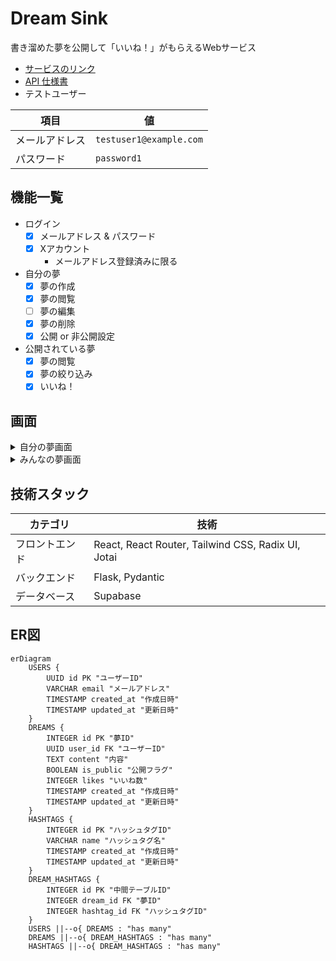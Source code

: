 # Dream Sink

書き溜めた夢を公開して「いいね！」がもらえるWebサービス

- [サービスのリンク](https://dreamsink.vercel.app/)
- [API 仕様書](https://js-ninjaaaa.github.io/dreamsink/)
- テストユーザー

| 項目         | 値                        |
|------------|-------------------------|
| メールアドレス | `testuser1@example.com` |
| パスワード   | `password1`                |

## 機能一覧

- ログイン
    - [x] メールアドレス & パスワード
    - [x] Xアカウント
        - メールアドレス登録済みに限る
- 自分の夢
    - [x] 夢の作成
    - [x] 夢の閲覧
    - [ ] 夢の編集
    - [X] 夢の削除
    - [x] 公開 or 非公開設定
- 公開されている夢
    - [x] 夢の閲覧
    - [x] 夢の絞り込み
    - [x] いいね！

## 画面

<details>
<summary>自分の夢画面</summary>
<image src="https://github.com/user-attachments/assets/9ba573db-10b1-422a-bb93-8c848bd5ab35" width="700">
</details>

<details>
<summary>みんなの夢画面</summary>
<image src="https://github.com/user-attachments/assets/e6e237da-abbd-4704-8b09-a3105d8e335d" width="700">
</details>

## 技術スタック

| カテゴリ       | 技術                                        | 
| -------------- | ------------------------------------------- | 
| フロントエンド | React, React Router, Tailwind CSS, Radix UI, Jotai | 
| バックエンド   | Flask, Pydantic                                    | 
| データベース   | Supabase                                  | 

## ER図

```mermaid
erDiagram
    USERS {
        UUID id PK "ユーザーID"
        VARCHAR email "メールアドレス"
        TIMESTAMP created_at "作成日時"
        TIMESTAMP updated_at "更新日時"
    }
    DREAMS {
        INTEGER id PK "夢ID"
        UUID user_id FK "ユーザーID"
        TEXT content "内容"
        BOOLEAN is_public "公開フラグ"
        INTEGER likes "いいね数"
        TIMESTAMP created_at "作成日時"
        TIMESTAMP updated_at "更新日時"
    }
    HASHTAGS {
        INTEGER id PK "ハッシュタグID"
        VARCHAR name "ハッシュタグ名"
        TIMESTAMP created_at "作成日時"
        TIMESTAMP updated_at "更新日時"
    }
    DREAM_HASHTAGS {
		INTEGER id PK "中間テーブルID"
        INTEGER dream_id FK "夢ID"
        INTEGER hashtag_id FK "ハッシュタグID"
    }
    USERS ||--o{ DREAMS : "has many"
    DREAMS ||--o{ DREAM_HASHTAGS : "has many"
    HASHTAGS ||--o{ DREAM_HASHTAGS : "has many"
```
